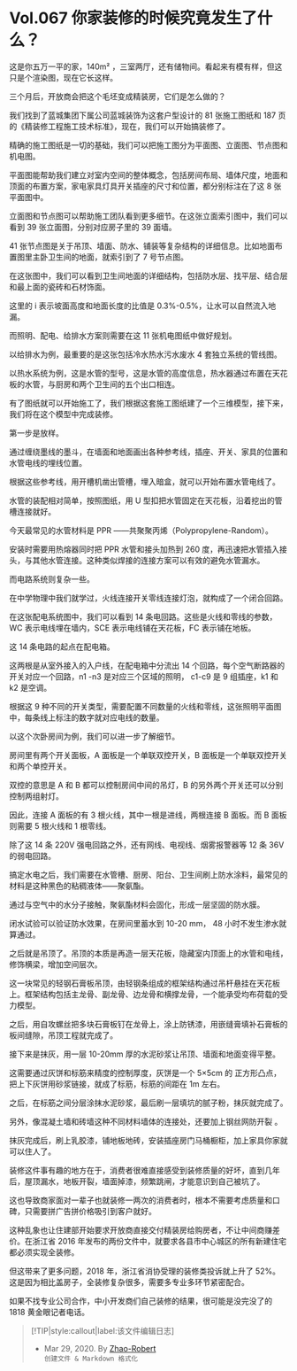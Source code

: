 # Vol.067 你家装修的时候究竟发生了什么？

这是你五万一平的家，140m² ，三室两厅，还有储物间。看起来有模有样，但这只是个渲染图，现在它长这样。

三个月后，开放商会把这个毛坯变成精装房，它们是怎么做的？

我们找到了蓝城集团下属公司蓝城装饰为这套户型设计的 81 张施工图纸和 187 页的《精装修工程施工技术标准》，现在，我们可以开始搞装修了。

精确的施工图纸是一切的基础，我们可以把施工图分为平面图、立面图、节点图和机电图。

平面图能帮助我们建立对室内空间的整体概念，包括房间布局、墙体尺度，地面和顶面的布置方案，家电家具灯具开关插座的尺寸和位置，都分别标注在了这 8 张平面图中。

立面图和节点图可以帮助施工团队看到更多细节。在这张立面索引图中，我们可以看到 39 张立面图，分别对应房子里的 39 面墙。

41 张节点图是关于吊顶、墙面、防水、铺装等复杂结构的详细信息。比如地面布置图里主卧卫生间的地面，就索引到了 7 号节点图。

在这张图中，我们可以看到卫生间地面的详细结构，包括防水层、找平层、结合层和最上面的瓷砖和石材饰面。

这里的 i 表示坡面高度和地面长度的比值是 0.3%-0.5%，让水可以自然流入地漏。

而照明、配电、给排水方案则需要在这 11 张机电图纸中做好规划。

以给排水为例，最重要的是这张包括冷水热水污水废水 4 套独立系统的管线图。

以热水系统为例，这是水管的型号，这是水管的高度信息，热水器通过布置在天花板的水管，与厨房和两个卫生间的五个出口相连。

有了图纸就可以开始施工了，我们根据这套施工图纸建了一个三维模型，接下来，我们将在这个模型中完成装修。

第一步是放样。

通过缠绕墨线的墨斗，在墙面和地面画出各种参考线，插座、开关、家具的位置和水管电线的埋线位置。

根据这些参考线，用开槽机凿出管槽，埋入暗盒，就可以开始布置水管电线了。

水管的装配相对简单，按照图纸，用 U 型扣把水管固定在天花板，沿着挖出的管槽连接就好。

今天最常见的水管材料是 PPR ——共聚聚丙烯（Polypropylene-Random）。

安装时需要用热熔器同时把 PPR 水管和接头加热到 260 度，再迅速把水管插入接头，与其他水管连接。这种类似焊接的连接方案可以有效的避免水管漏水。

而电路系统则复杂一些。

在中学物理中我们就学过，火线连接开关零线连接灯泡，就构成了一个闭合回路。

在这张配电系统图中，我们可以看到 14 条电回路。这些是火线和零线的参数，WC 表示电线埋在墙内，SCE 表示电线铺在天花板，FC 表示铺在地板。

这 14 条电路的起点在配电箱。

这两根是从室外接入的入户线，在配电箱中分流出 14 个回路，每个空气断路器的开关对应一个回路，n1 -n3 是对应三个区域的照明， c1-c9 是 9 组插座，k1 和 k2 是空调。

根据这 9 种不同的开关类型，需要配置不同数量的火线和零线，这张照明平面图中，每条线上标注的数字就对应电线的数量。

以这个次卧房间为例，我们可以进一步了解细节。

房间里有两个开关面板，A 面板是一个单联双控开关，B 面板是一个单联双控开关和两个单控开关。

双控的意思是 A 和 B 都可以控制房间中间的吊灯，B 的另外两个开关还可以分别控制两组射灯。

因此，连接 A 面板的有 3 根火线，其中一根是进线，两根连接 B 面板。而 B 面板则需要 5 根火线和 1 根零线。

除了这 14 条 220V 强电回路之外，还有网线、电视线、烟雾报警器等 12 条 36V 的弱电回路。

搞定水电之后，我们需要在水管槽、厨房、阳台、卫生间刷上防水涂料，最常见的材料是这种黑色的粘稠液体——聚氨酯。

通过与空气中的水分子接触，聚氨酯材料会固化，形成一层坚固的防水膜。

闭水试验可以验证防水效果，在房间里蓄水到 10-20 mm， 48 小时不发生渗水就算通过。

之后就是吊顶了。吊顶的本质是再造一层天花板，隐藏室内顶面上的水管和电线，修饰横梁，增加空间层次。

这一块常见的轻钢石膏板吊顶，由轻钢条组成的框架结构通过吊杆悬挂在天花板上。框架结构包括主龙骨、副龙骨、边龙骨和横撑龙骨，一个能承受均布荷载的受力模型。

之后，用自攻螺丝把多块石膏板钉在龙骨上，涂上防锈漆，用嵌缝膏填补石膏板的板间缝隙，吊顶工程就完成了。

接下来是抹灰，用一层 10-20mm 厚的水泥砂浆让吊顶、墙面和地面变得平整。

这需要通过灰饼和标筋来精度的控制厚度，灰饼是一个 5×5cm 的 正方形凸点，把上下灰饼用砂浆链接，就成了标筋，标筋的间距在 1m 左右。

之后，在标筋之间分层涂抹水泥砂浆，最后刷一层填坑的腻子粉，抹灰就完成了。

另外，像混凝土墙和砖墙这种不同材料墙体的连接处，还要加上钢丝网防开裂 。

抹灰完成后，刷上乳胶漆，铺地板地砖，安装插座房门马桶橱柜，加上家具你家就可以住人了。

装修这件事有趣的地方在于，消费者很难直接感受到装修质量的好坏，直到几年后，屋顶漏水，地板开裂，墙面掉漆，频繁跳闸，才能意识到自己被坑了。

这也导致商家面对一辈子也就装修一两次的消费者时，根本不需要考虑质量和口碑，只需要拼广告拼价格吸引到客户就好。

这种乱象也让住建部开始要求开放商直接交付精装房给购房者，不让中间商赚差价。在浙江省 2016 年发布的两份文件中，就要求各县市中心城区的所有新建住宅都必须实现全装修。

但这带来了更多问题，2018 年，浙江省消协受理的装修类投诉就上升了 52%。这是因为相比盖房子，全装修复杂很多，需要多专业多环节紧密配合。

如果不找专业公司合作，中小开发商们自己装修的结果，很可能是没完没了的 1818 黄金眼记者电话。

> [!TIP|style:callout|label:该文件编辑日志]
>
> - Mar 29, 2020. By [Zhao-Robert](https://github.com/Zhao-Robert)  
> `创建文件 & Markdown 格式化`
